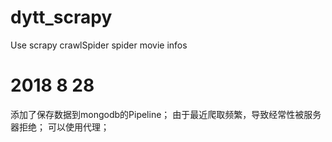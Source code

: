# dytt_scrapy
Use scrapy crawlSpider spider movie infos

# 2018 8 28
添加了保存数据到mongodb的Pipeline；
由于最近爬取频繁，导致经常性被服务器拒绝；
可以使用代理；